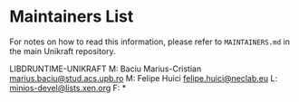 Maintainers List
================

For notes on how to read this information, please refer to `MAINTAINERS.md` in
the main Unikraft repository.

  LIBDRUNTIME-UNIKRAFT
  M:  Baciu Marius-Cristian <marius.baciu@stud.acs.upb.ro>
  M:  Felipe Huici <felipe.huici@neclab.eu>
  L:  minios-devel@lists.xen.org
  F:  *
